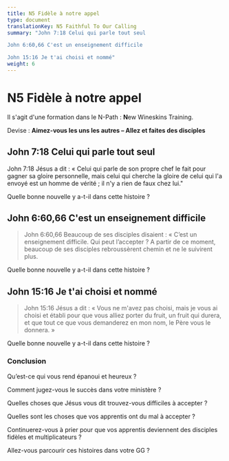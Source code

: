 ```yaml
---
title: N5 Fidèle à notre appel
type: document
translationKey: N5 Faithful To Our Calling
summary: "John 7:18 Celui qui parle tout seul	

John 6:60,66 C'est un enseignement difficile	

John 15:16 Je t'ai choisi et nommé"
weight: 6
---
```

# N5 Fidèle à notre appel

Il s'agit d'une formation dans le N-Path : **N**ew Wineskins Training.

Devise : **Aimez-vous les uns les autres – Allez et faites des disciples**

## John 7:18 Celui qui parle tout seul

John 7:18 Jésus a dit : « Celui qui parle de son propre chef le fait pour gagner sa gloire personnelle, mais celui qui cherche la gloire de celui qui l'a envoyé est un homme de vérité ; il n'y a rien de faux chez lui."

Quelle bonne nouvelle y a-t-il dans cette histoire ?

## John 6:60,66 C'est un enseignement difficile

>   John 6:60,66 Beaucoup de ses disciples disaient : « C’est un enseignement difficile. Qui peut l’accepter ? A partir de ce moment, beaucoup de ses disciples rebroussèrent chemin et ne le suivirent plus.

Quelle bonne nouvelle y a-t-il dans cette histoire ?

## John 15:16 Je t'ai choisi et nommé

>   John 15:16 Jésus a dit : « Vous ne m'avez pas choisi, mais je vous ai choisi et établi pour que vous alliez porter du fruit, un fruit qui durera, et que tout ce que vous demanderez en mon nom, le Père vous le donnera. »

Quelle bonne nouvelle y a-t-il dans cette histoire ?

### Conclusion

Qu’est-ce qui vous rend épanoui et heureux ?

Comment jugez-vous le succès dans votre ministère ?

Quelles choses que Jésus vous dit trouvez-vous difficiles à accepter ?

Quelles sont les choses que vos apprentis ont du mal à accepter ?

Continuerez-vous à prier pour que vos apprentis deviennent des disciples fidèles et multiplicateurs ?

Allez-vous parcourir ces histoires dans votre GG ?

